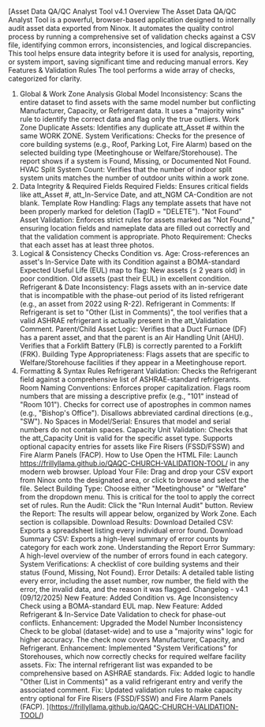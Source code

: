[Asset Data QA/QC Analyst Tool v4.1
Overview
The Asset Data QA/QC Analyst Tool is a powerful, browser-based application designed to internally audit asset data exported from Ninox. It automates the quality control process by running a comprehensive set of validation checks against a CSV file, identifying common errors, inconsistencies, and logical discrepancies.
This tool helps ensure data integrity before it is used for analysis, reporting, or system import, saving significant time and reducing manual errors.
Key Features & Validation Rules
The tool performs a wide array of checks, categorized for clarity.
1. Global & Work Zone Analysis
Global Model Inconsistency: Scans the entire dataset to find assets with the same model number but conflicting Manufacturer, Capacity, or Refrigerant data. It uses a "majority wins" rule to identify the correct data and flag only the true outliers.
Work Zone Duplicate Assets: Identifies any duplicate att_Asset # within the same WORK ZONE.
System Verifications: Checks for the presence of core building systems (e.g., Roof, Parking Lot, Fire Alarm) based on the selected building type (Meetinghouse or Welfare/Storehouse). The report shows if a system is Found, Missing, or Documented Not Found.
HVAC Split System Count: Verifies that the number of indoor split system units matches the number of outdoor units within a work zone.
2. Data Integrity & Required Fields
Required Fields: Ensures critical fields like att_Asset #, att_In-Service Date, and att_NGM CA-Condition are not blank.
Template Row Handling: Flags any template assets that have not been properly marked for deletion (TagID = "DELETE").
"Not Found" Asset Validation: Enforces strict rules for assets marked as "Not Found," ensuring location fields and nameplate data are filled out correctly and that the validation comment is appropriate.
Photo Requirement: Checks that each asset has at least three photos.
3. Logical & Consistency Checks
Condition vs. Age: Cross-references an asset's In-Service Date with its Condition against a BOMA-standard Expected Useful Life (EUL) map to flag:
New assets (≤ 2 years old) in poor condition.
Old assets (past their EUL) in excellent condition.
Refrigerant & Date Inconsistency: Flags assets with an in-service date that is incompatible with the phase-out period of its listed refrigerant (e.g., an asset from 2022 using R-22).
Refrigerant in Comments: If Refrigerant is set to "Other (List in Comments)", the tool verifies that a valid ASHRAE refrigerant is actually present in the att_Validation Comment.
Parent/Child Asset Logic:
Verifies that a Duct Furnace (DF) has a parent asset, and that the parent is an Air Handling Unit (AHU).
Verifies that a Forklift Battery (FLB) is correctly parented to a Forklift (FRK).
Building Type Appropriateness: Flags assets that are specific to Welfare/Storehouse facilities if they appear in a Meetinghouse report.
4. Formatting & Syntax Rules
Refrigerant Validation: Checks the Refrigerant field against a comprehensive list of ASHRAE-standard refrigerants.
Room Naming Conventions:
Enforces proper capitalization.
Flags room numbers that are missing a descriptive prefix (e.g., "101" instead of "Room 101").
Checks for correct use of apostrophes in common names (e.g., "Bishop's Office").
Disallows abbreviated cardinal directions (e.g., "SW").
No Spaces in Model/Serial: Ensures that model and serial numbers do not contain spaces.
Capacity Unit Validation: Checks that the att_Capacity Unit is valid for the specific asset type. Supports optional capacity entries for assets like Fire Risers (FSSD/FSSW) and Fire Alarm Panels (FACP).
How to Use
Open the HTML File: Launch https://frillyllama.github.io/QAQC-CHURCH-VALIDATION-TOOL/ in any modern web browser.
Upload Your File: Drag and drop your CSV export from Ninox onto the designated area, or click to browse and select the file.
Select Building Type: Choose either "Meetinghouse" or "Welfare" from the dropdown menu. This is critical for the tool to apply the correct set of rules.
Run the Audit: Click the "Run Internal Audit" button.
Review the Report: The results will appear below, organized by Work Zone. Each section is collapsible.
Download Results:
Download Detailed CSV: Exports a spreadsheet listing every individual error found.
Download Summary CSV: Exports a high-level summary of error counts by category for each work zone.
Understanding the Report
Error Summary: A high-level overview of the number of errors found in each category.
System Verifications: A checklist of core building systems and their status (Found, Missing, Not Found).
Error Details: A detailed table listing every error, including the asset number, row number, the field with the error, the invalid data, and the reason it was flagged.
Changelog - v4.1 (09/12/2025)
New Feature: Added Condition vs. Age Inconsistency Check using a BOMA-standard EUL map.
New Feature: Added Refrigerant & In-Service Date Validation to check for phase-out conflicts.
Enhancement: Upgraded the Model Number Inconsistency Check to be global (dataset-wide) and to use a "majority wins" logic for higher accuracy. The check now covers Manufacturer, Capacity, and Refrigerant.
Enhancement: Implemented "System Verifications" for Storehouses, which now correctly checks for required welfare facility assets.
Fix: The internal refrigerant list was expanded to be comprehensive based on ASHRAE standards.
Fix: Added logic to handle "Other (List in Comments)" as a valid refrigerant entry and verify the associated comment.
Fix: Updated validation rules to make capacity entry optional for Fire Risers (FSSD/FSSW) and Fire Alarm Panels (FACP).
](https://frillyllama.github.io/QAQC-CHURCH-VALIDATION-TOOL/)
